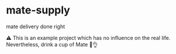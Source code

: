 # mate-supply
mate delivery done right

⚠ This is an example project which has no influence on the real life. Nevertheless, drink a cup of Mate 🍵👌

